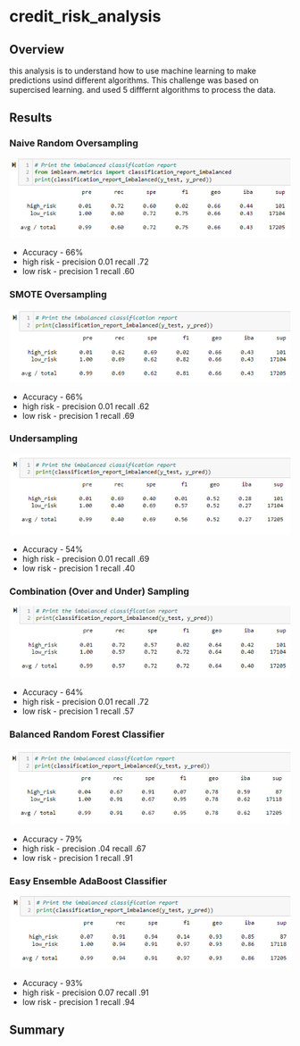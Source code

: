 # credit_risk_analysis

## Overview

this analysis is to understand how to use machine learning to make predictions usind different algorithms. This challenge was based on supercised learning. and used 5 difffernt algorithms to process the data.

## Results

### Naive Random Oversampling
![oversampling](https://github.com/Tyfox1206/credit_risk_analysis/blob/main/images/oversampling.PNG)

* Accuracy - 66%
* high risk - precision 0.01 recall .72
* low risk - precision 1 recall .60

### SMOTE Oversampling
![smote](https://github.com/Tyfox1206/credit_risk_analysis/blob/main/images/smote_oversampling.PNG)

* Accuracy - 66%
* high risk - precision 0.01 recall .62
* low risk - precision 1 recall .69

### Undersampling
![undersampling](https://github.com/Tyfox1206/credit_risk_analysis/blob/main/images/undersampling.PNG)

* Accuracy - 54%
* high risk - precision 0.01 recall .69
* low risk - precision 1 recall .40

### Combination (Over and Under) Sampling
![over-under](https://github.com/Tyfox1206/credit_risk_analysis/blob/main/images/under_over_sampling.PNG)

* Accuracy - 64%
* high risk - precision 0.01 recall .72
* low risk - precision 1 recall .57

### Balanced Random Forest Classifier
![ensemble](https://github.com/Tyfox1206/credit_risk_analysis/blob/main/images/ensemble.PNG)

* Accuracy - 79%
* high risk - precision .04 recall .67
* low risk - precision 1 recall .91

### Easy Ensemble AdaBoost Classifier
![easy-ensemble](https://github.com/Tyfox1206/credit_risk_analysis/blob/main/images/easy_ensemble.PNG)

* Accuracy - 93%
* high risk - precision 0.07 recall .91
* low risk - precision 1 recall .94

## Summary
